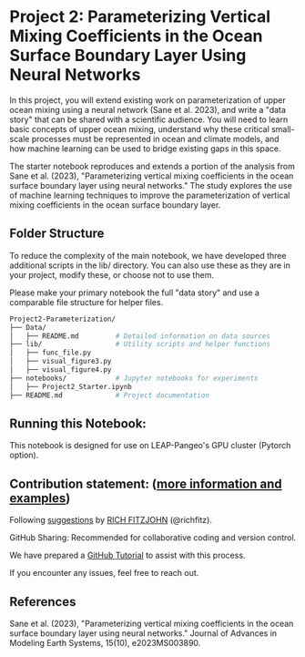 # Project 2: Parameterizing Vertical Mixing Coefficients in the Ocean Surface Boundary Layer Using Neural Networks

In this project, you will extend existing work on parameterization of upper ocean mixing using a neural network (Sane et al. 2023), and write a "data story" that can be shared with a scientific audience. You will need to learn basic concepts of upper ocean mixing, understand why these critical small-scale processes must be represented in ocean and climate models, and how machine learning can be used to bridge existing gaps in this space. 

The starter notebook reproduces and extends a portion of the analysis from Sane et al. (2023), "Parameterizing vertical mixing coefficients in the ocean surface boundary layer using neural networks." The study explores the use of machine learning techniques to improve the parameterization of vertical mixing coefficients in the ocean surface boundary layer.

## Folder Structure

To reduce the complexity of the main notebook, we have developed three additional scripts in the lib/ directory. You can also use these as they are in your project, modify these, or choose not to use them. 

Please make your primary notebook the full "data story" and use a comparable file structure for helper files. 

```bash
Project2-Parameterization/
├── Data/                 
│   ├── README.md         # Detailed information on data sources
├── lib/                  # Utility scripts and helper functions
│   ├── func_file.py
│   ├── visual_figure3.py
│   ├── visual_figure4.py
├── notebooks/            # Jupyter notebooks for experiments
│   ├── Project2_Starter.ipynb
├── README.md             # Project documentation
```

## **Running this Notebook**:

This notebook is designed for use on LEAP-Pangeo's GPU cluster (Pytorch option).

## **Contribution statement**: ([more information and examples](doc/a_note_on_contributions.md))  

Following [suggestions](http://nicercode.github.io/blog/2013-04-05-projects/) by [RICH FITZJOHN](http://nicercode.github.io/about/#Team) (@richfitz).

GitHub Sharing: Recommended for collaborative coding and version control.

We have prepared a [GitHub Tutorial](https://github.com/leap-stc/LEAPCourse-Climate-Pred-Challenges/blob/main/Tutorials/Github-Tutorial.md) to assist with this process.

If you encounter any issues, feel free to reach out.

## References
Sane et al. (2023), "Parameterizing vertical mixing coefficients in the ocean surface boundary layer using neural networks." Journal of Advances in Modeling Earth Systems, 15(10), e2023MS003890.
